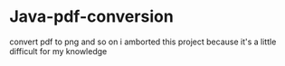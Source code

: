# Java-pdf-conversion
convert pdf to png and so on
i amborted this project because it's a little difficult for my knowledge
